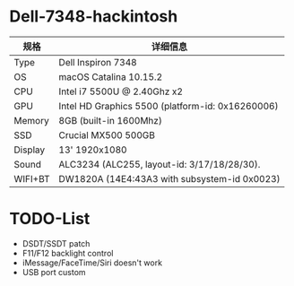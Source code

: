 # Dell-7348-hackintosh

| 规格    | 详细信息                                                              |
|---------|-----------------------------------------------------------------------|
| Type    | Dell Inspiron 7348                                                    |
| OS      | macOS Catalina 10.15.2                                                |
| CPU     | Intel i7 5500U @ 2.40Ghz x2                                           |
| GPU     | Intel HD Graphics 5500 (platform-id: 0x16260006)                      |
| Memory  | 8GB (built-in 1600Mhz)                                                |
| SSD     | Crucial MX500 500GB                                                   |
| Display | 13' 1920x1080                                                         |
| Sound   | ALC3234 (ALC255, layout-id: 3/17/18/28/30).                           |
| WIFI+BT | DW1820A (14E4:43A3 with subsystem-id 0x0023) |

# TODO-List

- DSDT/SSDT patch
- F11/F12 backlight control
- iMessage/FaceTime/Siri doesn't work
- USB port custom

